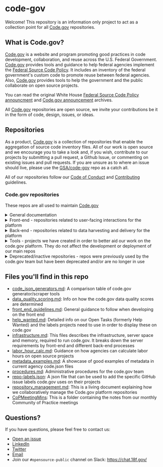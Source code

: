 # code-gov

Welcome! This repository is an information only project to act as a collection point for all [Code.gov](https://code.gov) repositories.

## What is Code.gov?

[Code.gov](https://code.gov) is a website and program promoting good practices in code development, collaboration, and reuse across the U.S. Federal Government. [Code.gov](https://code.gov) provides tools and guidance to help federal agencies implement the [Federal Source Code Policy](https://code.gov/about/overview/introduction). It includes an inventory of the federal government's custom code to promote reuse between federal agencies. Also, [Code.gov](https://code.gov) provides tools to help the government and the public collaborate on open source projects.

You can read the original White House [Federal Source Code Policy announcment](https://www.whitehouse.gov/blog/2016/08/08/peoples-code) and [Code.gov announcement](https://obamawhitehouse.archives.gov/blog/2016/11/03/peoples-code-now-codegov) archives.

All [Code.gov](https://code.gov) repositories are open source, we invite your contributions be it in the form of code, design, issues, or ideas.

## Repositories

As a product, [Code.gov](https://code.gov) is a collection of repositories that enable the aggregation of source code inventory files. All of our work is open source and we encourage you to take a look and, if you wish, contribute to our projects by submitting a pull request, a Github Issue, or commenting on existing issues and pull requests. If you are unsure as to where an issue should live, please use the [GSA/code-gov](https://github.com/GSA/code-gov) repo as a catch all.

All of our repositories follow our [Code of Conduct](CODE_OF_CONDUCT.md) and [Contributing](CONTRIBUTING.md) guidelines.

### Code.gov repositories

These repos are all used to maintain [Code.gov](https://code.gov)  

<details>
  <summary>General documentation</summary>

| Project                                                                       | Description | Issues                                                                   | New Issue                                                                       |
| ----------------------------------------------------------------------------- | ------ | ------------------------------------------------------------------------ | ------------------------------------------------------------------------------- |
| [GSA/code-gov](https://github.com/GSA/code-gov)                               | (This repo) An information only project to act as a collection point for all Code.gov repositories.| [View all issues](https://github.com/GSA/code-gov/issues)                | 
| [GSA/code-gov-open-source-toolkit](https://github.com/GSA/code-gov-open-source-toolkit)                       | This is a government-wide project facilitated by the Code.gov team to produce a playbook and toolkit pertaining to open sourcing software (OSS). | [View all issues](https://github.com/GSA/code-gov-open-source-toolkit/issues)            | [Create a new issue](https://github.com/GSA/code-gov-open-source-toolkit/issues/new/choose)            |
| [GSA/code-gov-repo-template](https://github.com/GSA/code-gov-repo-template)                       | A basic template to use when creating new code.gov repositories. It includes our standard documents and contact info. Using this as a base ensures that all of our community standards are followed. | [View all issues](https://github.com/GSA/code-gov-repo-template/issues)            | [Create a new issue](https://github.com/GSA/code-gov-repo-template/issues/new/choose)            |
</details>

<details>
  <summary>Front-end - repositories related to user-facing interactions for the platform</summary>
    
| Project                                                                       | Description | Issues                                                                   | New Issue                                                                       |
| ----------------------------------------------------------------------------- | ------ | ------------------------------------------------------------------------ | ------------------------------------------------------------------------------- |
| [GSA/code-gov-front-end](https://github.com/GSA/code-gov-front-end)                       | Our frontend project, currently deployed as a static site which renders [Code.gov](https://code.gov/), this project is backed by our API to display project repositories, search, and an agency compliance dashboard. | [View all issues](https://github.com/GSA/code-gov-front-end/issues)            | [Create a new issue](https://github.com/GSA/code-gov-front-end/issues/new/choose)            |
| [GSA/code-gov-api-client](https://github.com/GSA/code-gov-api-client)                       |Client for Interacting with Code.gov API| [View all issues](https://github.com/GSA/code-gov-api-client/issues)            | [Create a new issue](https://github.com/GSA/code-gov-api-client/issues/new/choose)            |
| [GSA/code-gov-font](https://github.com/GSA/code-gov-font)                   |Custom font with icons used by the Code.gov front end.| [View all issues](https://github.com/GSA/code-gov-font/issues)          | [Create a new issue](https://github.com/GSA/code-gov-font/issues/new)   
| [GSA/code-gov-style](https://github.com/GSA/code-gov-style)                   | Our effort to modularize our CSS styles. This project is also made available as a [NPM package](https://www.npmjs.com/package/@code.gov/code-gov-style) and [jekyll site](https://gsa.github.io/code-gov-style/). | [View all issues](https://github.com/GSA/code-gov-style/issues)          | [Create a new issue](https://github.com/GSA/code-gov-style/issues/new/choose)          |
| [GSA/json-schema-web-component](https://github.com/GSA/json-schema-web-component)     |Web Component that Displays a JSON Schema consumed by the front end| [View all issues](https://github.com/GSA/json-schema-web-component/issues)   | [Create a new issue](https://github.com/GSA/json-schema-web-component/issues/new/choose)   |
| [GSA/json-schema-validator-web-component](https://github.com/GSA/json-schema-validator-web-component)     |Web Component that Displays a JSON File and Validates it based on a Schema| [View all issues](https://github.com/GSA/json-schema-validator-web-component/issues)   | [Create a new issue](https://github.com/GSA/json-schema-validator-web-component/issues/new/choose)   |
| [GSA/code-gov-data](https://github.com/GSA/code-gov-data)                   |Data Files used by code.gov| [View all issues](https://github.com/GSA/code-gov-data/issues)          | [Create a new issue](https://github.com/GSA/code-gov-data/issues/new) |
| [GSA/compliance-dashboard-web-component](https://github.com/GSA/compliance-dashboard-web-component)                   |Reusable compliance dashboard web component| [View all issues](https://github.com/GSA/compliance-dashboard-web-component/issues)          | [Create a new issue](https://github.com/GSA/compliance-dashboard-web-component/issues/new/choose) |
| [GSA/cautious](https://github.com/GSA/cautious)                   |Cautious Utility Functions in JavaScript for code.gov| [View all issues](https://github.com/GSA/cautious/issues)          | [Create a new issue](https://github.com/GSA/cautious/issues/new/choose) |
| [GSA/code-gov-site-map-generator](https://github.com/GSA/code-gov-site-map-generator)                   |Generates Sitemap.xml for Code.gov| [View all issues](https://github.com/GSA/code-gov-site-map-generator/issues)          | [Create a new issue](https://github.com/GSA/code-gov-site-map-generator/issues/new/choose) |
</details>
<details>
  <summary>Back-end - repositories related to data harvesting and delivery for the platform</summary>

| Project                                                                       | Description | Issues                                                                   | New Issue                                                                       |
| ----------------------------------------------------------------------------- | ------ | ------------------------------------------------------------------------ | ------------------------------------------------------------------------------- |
| [GSA/code-gov-api](https://github.com/GSA/code-gov-api)                       | Our backend API. An Express.js app backed by Elasticsearch. Its primary function is to index and make America's source code discoverable and searchable. | [View all issues](https://github.com/GSA/code-gov-api/issues)            | [Create a new issue](https://github.com/GSA/code-gov-api/issues/new/choose)            |
| [GSA/code-gov-harvester](https://github.com/GSA/code-gov-harvester)           | Our standalone source code inventory harvester. | [View all issues](https://github.com/GSA/code-gov-harvester/issues)      | [Create a new issue](https://github.com/GSA/code-gov-harvester/issues/new/choose)      |
| [GSA/code-gov-adapters](https://github.com/GSA/code-gov-adapters)             | Our attempt to extract all data adapters into a simple reusable project. Currently only an Elasticsearch adapter has been implemented but more are on our roadmap. This project is also made available as a [NPM package](https://www.npmjs.com/package/@code.gov/code-gov-adapter) | [View all issues](https://github.com/GSA/code-gov-adapters/issues)       | [Create a new issue](https://github.com/GSA/code-gov-adapters/issues/new/choose)       |
| [GSA/code-gov-integrations](https://github.com/GSA/code-gov-integrations)     | This project contains all of our third party integrations. Currently Github integration is the only one implemented but more are on our roadmap. This project is also made available as a [NPM package](https://www.npmjs.com/package/@code.gov/code-gov-integrations) | [View all issues](https://github.com/GSA/code-gov-integrations/issues)   | [Create a new issue](https://github.com/GSA/code-gov-integrations/issues/new/choose)   |
</details>  

<details>
  <summary>Tools - projects we have created in order to better aid our work on the code.gov platform. They do not affect the development or deployment of our main repos</summary>

| Project                                                                                       | Description                                                                                                                                                                                                      | Issues                                                                           | New Issue                                                                                   |
| --------------------------------------------------------------------------------------------- | ---------------------------------------------------------------------------------------------------------------------------------------------------------------------------------------------------------------- | -------------------------------------------------------------------------------- | ------------------------------------------------------------------------------------------- |
| [GSA/code-gov-verify-agency-jsons](https://github.com/GSA/code-gov-verify-agency-jsons)       | This a utility project, used in conjustion with code-gov-harvester, can help you find various statistics of Repositories imported into code.gov system.                                                          | [View all issues](https://github.com/GSA/code-gov-verify-agency-jsons/issues)    | [Create a new issue](https://github.com/GSA/code-gov-verify-agency-jsons/issues/new)        |
| [GSA/code-gov-converter](https://github.com/GSA/code-gov-converter)                           | Converts publiccode.yml to code.json.                                                                                                                                                                            | [View all issues](https://github.com/GSA/code-gov-converter/issues)              | [Create a new issue](https://github.com/GSA/code-gov-converter/issues/new)                  |
| [GSA/code-gov-repo-template](https://github.com/GSA/code-gov-repo-template)                   | A basic template to use for all code.gov repositories which includes our standard documents and contact info. Using this as a base ensures that all of our community standards are followed.                     | [View all issues](https://github.com/GSA/code-gov-repo-template/issues)          | [Create a new issue](https://github.com/GSA/code-gov-repo-template/issues/new/choose)       |
| [GSA/code-gov-github-metrics](https://github.com/GSA/code-gov-github-metrics)                 | This project compiles and calculates GitHub metrics across the different repos that make up code.gov so that the code.gov team can understand and track community contributions and other data points over time. | [View all issues](https://github.com/GSA/code-gov-github-metrics/issues)         | [Create a new issue](https://github.com/GSA/code-gov-github-metrics/issues/new)             |
| [GSA/code-gov-open-source-toolkit](https://github.com/GSA/code-gov-open-source-toolkit)       | This is a government-wide project facilitated by the Code.gov team to produce a playbook and toolkit pertaining to open sourcing software (OSS).                                                                 | [View all issues](https://github.com/GSA/code-gov-open-source-toolkit/issues)    | [Create a new issue](https://github.com/GSA/code-gov-open-source-toolkit/issues/new/choose) |

</details>
<details>
  <summary>Deprecated/inactive repositories - repos were previously used by the code.gov team but have been deprecated and/or are no longer in use</summary>

| Project                                                                                   | Description                                                                                     | Reason for deprecation                                                                                                                                                  |
| ----------------------------------------------------------------------------------------- | ----------------------------------------------------------------------------------------------- | ----------------------------------------------------------------------------------------------------------------------------------------------------------------------- |
| [GSA/code-gov-web](https://github.com/GSA/code-gov-web)                                   | The old version of the [Code.gov](https://code.gov) front end                                   | The front end stack was changed from Angular to React. The new front end repo is [GSA/code-gov-front-end](https://github.com/GSA/code-gov-front-end).                   |
| [GSA/code-gov-harvester-deprecated](https://github.com/GSA/code-gov-harvester-deprecated) | The old version of the harvester that harvests and processes code.json files from agencies.     | The new harvester repo is [GSA/code-gov-harvester](https://github.com/GSA/code-gov-harvester).                                                                          |
| [GSA/code-gov-about-page](https://github.com/GSA/code-gov-about-page)                     | Component for the About page on [Code.gov](https://code.gov).                                   | The about page component was integrated directly into [GSA/code-gov-front-end](https://github.com/GSA/code-gov-front-end) in order to simplify the site architecture.   |
| [GSA/code-gov-fscp-react-component](https://github.com/GSA/code-gov-fscp-react-component) | Federal Source Code Policy (FSCP) plugin for code-gov-front-end, built with Markdown and React. | The FSCP is hosted at [https://sourcecode.cio.gov/](https://sourcecode.cio.gov/) and it was therefore duplicative for it to be on [Code.gov](https://code.gov) as well. |
| [GSA/code-gov-admin-backend](https://github.com/GSA/code-gov-admin-backend)               | This repository contains the source code for backend of the Code.gov Admin Tool.                | The Admin Tool is no longer in use.                                                                                                                                     |
| [GSA/code-gov-admintool](https://github.com/GSA/code-gov-admintool)                       | This repository contains the source code for the frontend of the Code.gov Admin Tool.           | The Admin Tool is no longer in use.                                                                                                                                     |
| [GSA/code-gov-repos-parser](https://github.com/GSA/code-gov-repos-parser)                 | Parse out information from code.gov repos.                                                      | The project is no longer in use.                                                                                                                                        |
| [GSA/code-gov-coding-languages](https://github.com/GSA/code-gov-coding-languages)         | Standard List of Coding Languages used by Code.gov.                                             | The project is no longer in use.                                                                                                                                        |
| [GSA/code-gov-data-quality-poc](https://github.com/GSA/code-gov-data-quality-poc)         | Code.gov data quality scoring proof of concept.                                                 | The project was a proof of concept and is no longer in use.                                                                                                             |
| [GSA/code-gov-gitsecretpatterns](https://github.com/GSA/code-gov-gitsecretpatterns)       | Repository for Code.gov git-secrets patterns and bootstrap script.                              | The project is no longer in use.                                                                                                                                        |
| [GSA/code-gov-stats](https://github.com/GSA/code-gov-stats)                               | A simple app to extract stats about repositories using the Github API and Cloc                  | The project is no longer in use.                                                                                                                                        |
| [GSA/code-gov-developer-docs](https://github.com/GSA/code-gov-developer-docs) | Our developer docs! This repo is meant to be a simple way to start using our API. | Documentation is now hosted at https://open.gsa.gov/api/codedotgov/  |
| [GSA/code-gov-stats-jupyter-notebook](https://github.com/GSA/code-gov-stats-jupyter-notebook) | Extract some stats for Code.gov using the Github GraphQL API. | Repo no longer in use for pulling Code.gov stats.                           |
</details>  

## Files you'll find in this repo

- [code_json_generators.md](./docs/code_json_generators.md): A comparison table of code.gov generator/scraper tools
- [data_quality_scoring.md](./docs/data_quality_scoring.md): Info on how the code.gov data quality scores are determined
- [front_end_guidelines.md](./docs/front_end_guidelines.md): General guidance to follow when developing on the front end
- [help_wanted.md](./docs/help_wanted.md): Detailed info on our Open Tasks (formerly Help Wanted) and the labels projects need to use in order to display these on code.gov
- [infrastructure.md](./docs/infrastructure.md): This files describes the infrastructure, server space and memory, required to run code.gov. It breaks down the server requirements by front-end and different back-end processes
- [labor_hour_calc.md](./docs/labor_hour_calc.md): Guidance on how agencies can calculate labor hours on open source projects
- [metadata_examples.md](./docs/metadata_examples.md): A showcase of good examples of metadata in current agency code.json files
- [procedures.md](./docs/procedures.md): Administrative procedures for the code.gov team
- [repo-labels.json](./docs/repo-labels.json): A json file that can be used to add the specific GitHub issue labels code.gov uses on their projects
- [repository_management.md](./docs/repository_management.md): This is a living document explaining how we collaboratively manage the Code.gov platform repositories
- [CoPMeetingMins](./docs/CoPMeetingMins): This is a folder containing the notes from our monthly Community of Practice meetings

## Questions?

If you have questions, please feel free to contact us:

- [Open an issue](https://github.com/GSA/code-gov/issues/new)
- [LinkedIn](https://www.linkedin.com/company/code-gov/)
- [Twitter](https://twitter.com/@CodeDotGov)
- [Email](mailto:code@gsa.gov)
- Join our `#opensource-public` channel on Slack: https://chat.18f.gov/
